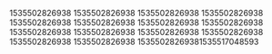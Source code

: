1535502826938
1535502826938
1535502826938
1535502826938
1535502826938
1535502826938
1535502826938
1535502826938
1535502826938
1535502826938
1535502826938
1535502826938
1535502826938
1535502826938
15355028269381535517048593